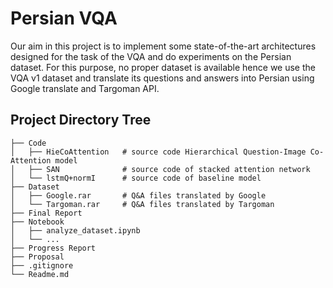 # Persian VQA
Our aim in this project is to implement some state-of-the-art architectures designed for the task of the VQA and do experiments on the Persian dataset. For this purpose, no proper dataset is available hence we use the VQA v1 dataset and translate its questions and answers into Persian using Google translate and Targoman API.

## Project Directory Tree
```
├── Code 
│   ├── HieCoAttention   # source code Hierarchical Question-Image Co-Attention model
│   ├── SAN              # source code of stacked attention network
│   └── lstmQ+normI      # source code of baseline model
├── Dataset 
│   ├── Google.rar       # Q&A files translated by Google
│   └── Targoman.rar     # Q&A files translated by Targoman
├── Final Report 
├── Notebook 
│   ├── analyze_dataset.ipynb
│   └── ...
├── Progress Report
├── Proposal
├── .gitignore
└── Readme.md
```

